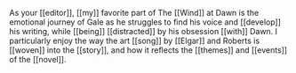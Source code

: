 As your [[editor]], [[my]] favorite part of The [[Wind]] at Dawn is the emotional journey of Gale as he struggles to find his voice and [[develop]] his writing, while [[being]] [[distracted]] by his obsession [[with]] Dawn. I particularly enjoy the way the art [[song]] by [[Elgar]] and Roberts is [[woven]] into the [[story]], and how it reflects the [[themes]] and [[events]] of the [[novel]].  